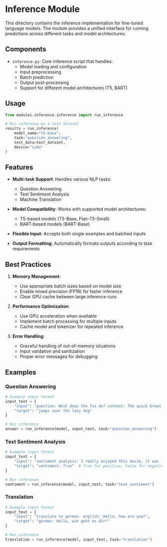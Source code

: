 # Inference Module

This directory contains the inference implementation for fine-tuned language models. The module provides a unified interface for running predictions across different tasks and model architectures.

## Components

- `inference.py`: Core inference script that handles:
  - Model loading and configuration
  - Input preprocessing
  - Batch prediction
  - Output post-processing
  - Support for different model architectures (T5, BART)

## Usage

```python
from modules.inference.inference import run_inference

# Run inference on a test dataset
results = run_inference(
    model_name="t5-base",
    task="question_answering",
    test_data=test_dataset,
    device="cuda"
)
```

## Features

- **Multi-task Support**: Handles various NLP tasks:
  - Question Answering
  - Text Sentiment Analysis
  - Machine Translation

- **Model Compatibility**: Works with supported model architectures:
  - T5-based models (T5-Base, Flan-T5-Small)
  - BART-based models (BART-Base)

- **Flexible Input**: Accepts both single examples and batched inputs

- **Output Formatting**: Automatically formats outputs according to task requirements

## Best Practices

1. **Memory Management**:
   - Use appropriate batch sizes based on model size
   - Enable mixed precision (FP16) for faster inference
   - Clear GPU cache between large inference runs

2. **Performance Optimization**:
   - Use GPU acceleration when available
   - Implement batch processing for multiple inputs
   - Cache model and tokenizer for repeated inference

3. **Error Handling**:
   - Graceful handling of out-of-memory situations
   - Input validation and sanitization
   - Proper error messages for debugging

## Examples

### Question Answering
```python
# Example input format
input_text = {
    "input": "question: What does the fox do? context: The quick brown fox jumps over the lazy dog.",
    "target": "jumps over the lazy dog"
}

# Run inference
answer = run_inference(model, input_text, task="question_answering")
```

### Text Sentiment Analysis
```python
# Example input format
input_text = {
    "input": "sentiment analysis: I really enjoyed this movie, it was fantastic!",
    "target": "sentiment: True"  # True for positive, False for negative
}

# Run inference
sentiment = run_inference(model, input_text, task="text_sentiment")
```

### Translation
```python
# Example input format
input_text = {
    "input": "translate to german. english: Hello, how are you?",
    "target": "german: Hallo, wie geht es dir?"
}

# Run inference
translation = run_inference(model, input_text, task="translation")
```